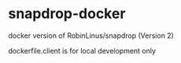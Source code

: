 # snapdrop-docker
docker version of RobinLinus/snapdrop (Version 2)

dockerfile.client is for local development only
